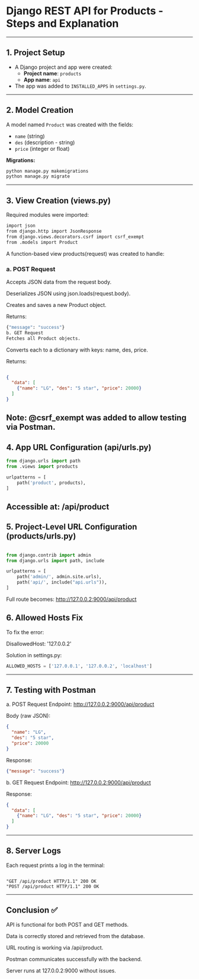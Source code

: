 # Django REST API for Products - Steps and Explanation

---

## 1. Project Setup

- A Django project and app were created:
  - **Project name**: `products`
  - **App name**: `api`
- The app was added to `INSTALLED_APPS` in `settings.py`.

---

## 2. Model Creation

A model named `Product` was created with the fields:
- `name` (string)
- `des` (description - string)
- `price` (integer or float)

**Migrations:**
```bash
python manage.py makemigrations
python manage.py migrate
```
---
## 3. View Creation (views.py)
Required modules were imported:
```bash
import json
from django.http import JsonResponse
from django.views.decorators.csrf import csrf_exempt
from .models import Product
```
A function-based view products(request) was created to handle:

### a. POST Request
Accepts JSON data from the request body.

Deserializes JSON using json.loads(request.body).

Creates and saves a new Product object.

Returns:

```bash
{"message": "success"}
b. GET Request
Fetches all Product objects.
```
Converts each to a dictionary with keys: name, des, price.

Returns:

```json

{
  "data": [
    {"name": "LG", "des": "5 star", "price": 20000}
  ]
}
```
Note: @csrf_exempt was added to allow testing via Postman.
---
## 4. App URL Configuration (api/urls.py)
```python
from django.urls import path
from .views import products

urlpatterns = [
    path('product', products),
]
```
Accessible at:
/api/product
---
## 5. Project-Level URL Configuration (products/urls.py)
```python

from django.contrib import admin
from django.urls import path, include

urlpatterns = [
    path('admin/', admin.site.urls),
    path('api/', include("api.urls")),
]
```
Full route becomes:
http://127.0.0.2:9000/api/product

## 6. Allowed Hosts Fix
To fix the error:

DisallowedHost: '127.0.0.2'

Solution in settings.py:

```python
ALLOWED_HOSTS = ['127.0.0.1', '127.0.0.2', 'localhost']
```
---
## 7. Testing with Postman
a. POST Request
Endpoint: http://127.0.0.2:9000/api/product

Body (raw JSON):

```json
{
  "name": "LG",
  "des": "5 star",
  "price": 20000
}
```
Response:

```json
{"message": "success"}
```
b. GET Request
Endpoint: http://127.0.0.2:9000/api/product

Response:

```json
{
  "data": [
    {"name": "LG", "des": "5 star", "price": 20000}
  ]
}
```
---
## 8. Server Logs
Each request prints a log in the terminal:

``` arduino

"GET /api/product HTTP/1.1" 200 OK
"POST /api/product HTTP/1.1" 200 OK
```
---

## Conclusion ✅

API is functional for both POST and GET methods.

Data is correctly stored and retrieved from the database.

URL routing is working via /api/product.

Postman communicates successfully with the backend.

Server runs at 127.0.0.2:9000 without issues.

